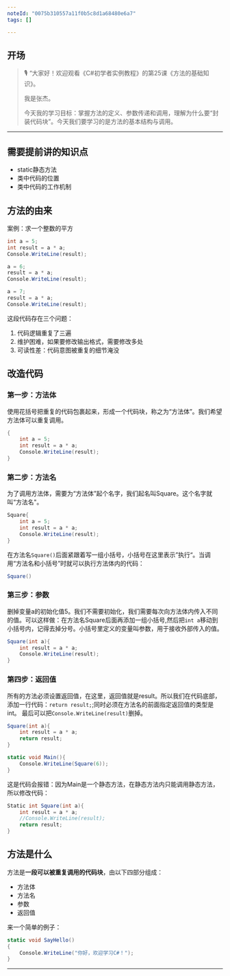 ```yaml
---
noteId: "0075b310557a11f0b5c8d1a68480e6a7"
tags: []

---
```


## **开场**  

> 🎙️ “大家好！欢迎观看《C#初学者实例教程》的第25课《方法的基础知识》。
> 
> 我是张杰。
> 
> 今天我的学习目标：掌握方法的定义、参数传递和调用，理解为什么要“封装代码块”。今天我们要学习的是方法的基本结构与调用。

---

## 需要提前讲的知识点

- static静态方法
- 类中代码的位置
- 类中代码的工作机制

## 方法的由来

案例：求一个整数的平方

```c# linenums="1"
int a = 5;
int result = a * a;
Console.WriteLine(result);

a = 6;
result = a * a;
Console.WriteLine(result);

a = 7;
result = a * a;
Console.WriteLine(result);
```

这段代码存在三个问题：

1. 代码逻辑重复了三遍
2. 维护困难，如果要修改输出格式，需要修改多处
3. 可读性差：代码意图被重复的细节淹没

## 改造代码

### 第一步：方法体

使用花括号把重复的代码包裹起来，形成一个代码块，称之为“方法体”。我们希望方法体可以重复调用。

```c# linenums="1"
{
    int a = 5;
    int result = a * a;
    Console.WriteLine(result);
}
```

### 第二步：方法名

为了调用方法体，需要为“方法体”起个名字，我们起名叫Square。这个名字就叫“方法名"。

```c# linenums="1"
Square{
    int a = 5;
    int result = a * a;
    Console.WriteLine(result);
}
```
在方法名`Square()`后面紧跟着写一组小括号，小括号在这里表示”执行“。当调用“方法名和小括号”时就可以执行方法体内的代码：

```c# linenums="1"
Square()
```
### 第三步：参数

删掉变量a的初始化值5。我们不需要初始化，我们需要每次向方法体内传入不同的值。可以这样做：在方法名Square后面再添加一组小括号,然后把`int a`移动到小括号内，记得去掉分号。小括号里定义的变量叫参数，用于接收外部传入的值。

```c# linenums="1"
Square(int a){
    int result = a * a;
    Console.WriteLine(result);
}
```

### 第四步：返回值

所有的方法必须设置返回值，在这里，返回值就是result。所以我们在代码底部，添加一行代码：`return result;`;同时必须在方法名的前面指定返回值的类型是int。 最后可以把`Console.WriteLine(result)`删掉。

```c# linenums="1"
Square(int a){
    int result = a * a;
    return result;
}
```


```c# linenums="1"
static void Main(){
    Console.WriteLine(Square(6));
}
```
这是代码会报错：因为Main是一个静态方法，在静态方法内只能调用静态方法，所以修改代码：

```c# linenums="1"
Static int Square(int a){
    int result = a * a;
    //Console.WriteLine(result);
    return result;
}
```

## 方法是什么

方法是**一段可以被重复调用的代码块**，由以下四部分组成：

- 方法体
- 方法名
- 参数
- 返回值

来一个简单的例子：

```csharp
static void SayHello()
{
    Console.WriteLine("你好，欢迎学习C#！");
}
```

---

